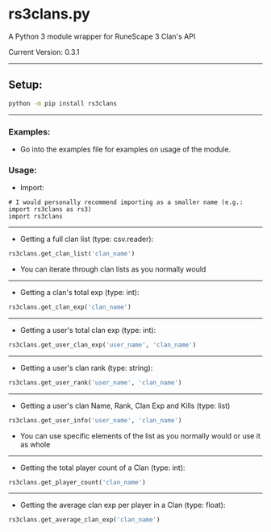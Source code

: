 # rs3clans.py
A Python 3 module wrapper for RuneScape 3 Clan's API

Current Version: 0.3.1

***

## Setup:

```bash
python -m pip install rs3clans
```

***

### Examples:

* Go into the examples file for examples on usage of the module.

### Usage:

* Import:

```python3
# I would personally recommend importing as a smaller name (e.g.: import rs3clans as rs3)
import rs3clans
```

***

* Getting a full clan list (type: csv.reader):

```python
rs3clans.get_clan_list('clan_name')
```

- You can iterate through clan lists as you normally would

***

* Getting a clan's total exp (type: int):

```python
rs3clans.get_clan_exp('clan_name')
```

***

* Getting a user's total clan exp (type: int):

```python
rs3clans.get_user_clan_exp('user_name', 'clan_name')
```

***

* Getting a user's clan rank (type: string):

```python
rs3clans.get_user_rank('user_name', 'clan_name')
```

***

* Getting a user's clan Name, Rank, Clan Exp and Kills (type: list)

```python
rs3clans.get_user_info('user_name', 'clan_name')
```

- You can use specific elements of the list as you normally would or use it as whole

***

* Getting the total player count of a Clan (type: int):

```python
rs3clans.get_player_count('clan_name')
```

***

* Getting the average clan exp per player in a Clan (type: float):

```python
rs3clans.get_average_clan_exp('clan_name')
```
